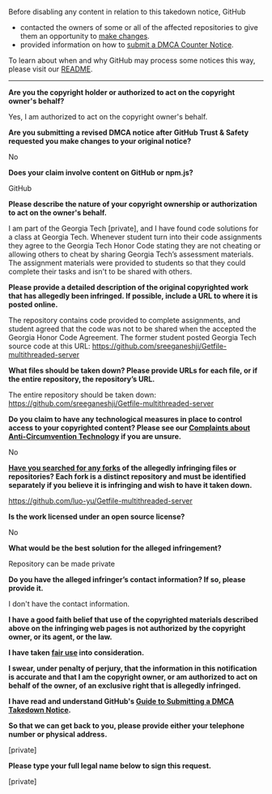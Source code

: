 Before disabling any content in relation to this takedown notice, GitHub
- contacted the owners of some or all of the affected repositories to give them an opportunity to [make changes](https://docs.github.com/en/github/site-policy/dmca-takedown-policy#a-how-does-this-actually-work).
- provided information on how to [submit a DMCA Counter Notice](https://docs.github.com/en/articles/guide-to-submitting-a-dmca-counter-notice).

To learn about when and why GitHub may process some notices this way, please visit our [README](https://github.com/github/dmca/blob/master/README.md#anatomy-of-a-takedown-notice).

---


**Are you the copyright holder or authorized to act on the copyright owner's behalf?**

Yes, I am authorized to act on the copyright owner's behalf.

**Are you submitting a revised DMCA notice after GitHub Trust & Safety requested you make changes to your original notice?**

No

**Does your claim involve content on GitHub or npm.js?**

GitHub

**Please describe the nature of your copyright ownership or authorization to act on the owner's behalf.**

I am part of the Georgia Tech [private], and I have found code solutions for a class at Georgia Tech. Whenever student turn into their code assignments they agree to the Georgia Tech Honor Code stating they are not cheating or allowing others to cheat by sharing Georgia Tech’s assessment materials. The assignment materials were provided to students so that they could complete their tasks and isn't to be shared with others.

**Please provide a detailed description of the original copyrighted work that has allegedly been infringed. If possible, include a URL to where it is posted online.**

The repository contains code provided to complete assignments, and student agreed that the code was not to be shared when the accepted the Georgia Honor Code Agreement. The former student posted Georgia Tech source code at this URL:
https://github.com/sreeganeshji/Getfile-multithreaded-server

**What files should be taken down? Please provide URLs for each file, or if the entire repository, the repository’s URL.**

The entire repository should be taken down: https://github.com/sreeganeshji/Getfile-multithreaded-server

**Do you claim to have any technological measures in place to control access to your copyrighted content? Please see our <a href="https://docs.github.com/articles/guide-to-submitting-a-dmca-takedown-notice#complaints-about-anti-circumvention-technology">Complaints about Anti-Circumvention Technology</a> if you are unsure.**

No

**<a href="https://docs.github.com/articles/dmca-takedown-policy#b-what-about-forks-or-whats-a-fork">Have you searched for any forks</a> of the allegedly infringing files or repositories? Each fork is a distinct repository and must be identified separately if you believe it is infringing and wish to have it taken down.**

https://github.com/luo-yu/Getfile-multithreaded-server

**Is the work licensed under an open source license?**

No

**What would be the best solution for the alleged infringement?**

Repository can be made private

**Do you have the alleged infringer’s contact information? If so, please provide it.**

I don't have the contact information.

**I have a good faith belief that use of the copyrighted materials described above on the infringing web pages is not authorized by the copyright owner, or its agent, or the law.**

**I have taken <a href="https://www.lumendatabase.org/topics/22">fair use</a> into consideration.**

**I swear, under penalty of perjury, that the information in this notification is accurate and that I am the copyright owner, or am authorized to act on behalf of the owner, of an exclusive right that is allegedly infringed.**

**I have read and understand GitHub's <a href="https://docs.github.com/articles/guide-to-submitting-a-dmca-takedown-notice/">Guide to Submitting a DMCA Takedown Notice</a>.**

**So that we can get back to you, please provide either your telephone number or physical address.**

[private]

**Please type your full legal name below to sign this request.**

[private]
